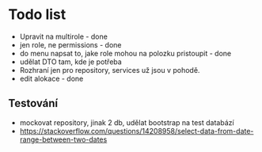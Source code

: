 # Todo list
- Upravit na multirole - done
- jen role, ne permissions - done
- do menu napsat to, jake role mohou na polozku pristoupit - done
- udělat DTO tam, kde je potřeba
- Rozhraní jen pro repository, services už jsou v pohodě.
- edit alokace - done
## Testování
- mockovat repository, jinak 2 db, udělat bootstrap na test databází
- https://stackoverflow.com/questions/14208958/select-data-from-date-range-between-two-dates